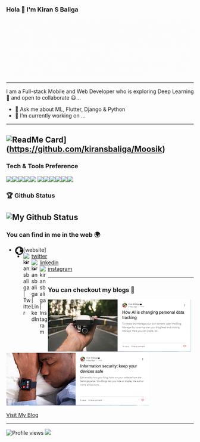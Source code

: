 ### Hola 👋 I'm Kiran S Baliga
![Banner](https://github.com/kiransbaliga/kiransbaliga/blob/main/1.gif)

---
I am a Full-stack Mobile and Web Developer who is exploring Deep Learning 🤖 and open to collaborate 😃... 
- 💬 Ask me about ML, Flutter, Django & Python
- 🔭 I’m currently working on ...
---
![ReadMe Card](https://github-readme-stats.vercel.app/api/pin/?username=kiransbaliga&repo=Moosik)](https://github.com/kiransbaliga/Moosik)
---
### Tech & Tools Preference
<img src="https://img.shields.io/badge/-Python-black?style=flat&logo=python&logoColor=white"><img src="https://img.shields.io/badge/-Tensorflow-gray?style=flat&logo=tensorflow"><img src="https://img.shields.io/badge/-Flutter-3a495d?style=flat&logo=flutter&logoColor=67b7f7"><img src="http://img.shields.io/badge/-django-black?style=flat&logo=django"><img src="https://img.shields.io/badge/-Flask-3a495d?style=flat&logo=flask&logoColor=67b7f7\">
<img src="http://img.shields.io/badge/-VS%20Code-007ACC?style=flat&logo=visual%20studio%20code&logoColor=white"><img src="https://img.shields.io/badge/-MySQL-F29111?style=flat&logo=mysql&logoColor=FFFFFF"><img src="https://img.shields.io/badge/-C%20&%20C++-659ad2?style=flat&logo=c%2B%2B&logoColor=ffffff"><img src="https://img.shields.io/badge/-Firebase-FFA611?style=flat&logo=firebase&logoColor=FFFFFF"><img src="http://img.shields.io/badge/-Github-000000?style=flat&logo=github&logoColor=FFFFFF"><img src="http://img.shields.io/badge/-Java-F89820?style=flat&logo=java&logoColor=white">
### 🏆 Github Status
![My Github Status](https://github-readme-stats.vercel.app/api?username=kiransbaliga&show_icons=true&hide_border=true)
---
### You can find in me in the web 🌍
- <img align="left" alt="kiransbaliga" width="22px" src="https://raw.githubusercontent.com/iconic/open-iconic/master/svg/globe.svg" />[website]
- <img align="left" alt="kiransbaliga | Twitter" width="22px" src="https://cdn.jsdelivr.net/npm/simple-icons@v3/icons/twitter.svg" />[twitter](https://www.linkedin.com/in/kiran-s-baliga-6a751618b/)
- <img align="left" alt="kiransbaliga | LinkedIn" width="22px" src="https://cdn.jsdelivr.net/npm/simple-icons@v3/icons/linkedin.svg" />[linkedin](https://www.linkedin.com/in/kiran-s-baliga-6a751618b/)
- <img align="left" alt="kiransbaliga | Instagram" width="22px" src="https://cdn.jsdelivr.net/npm/simple-icons@v3/icons/instagram.svg"/>[instagram](https://www.instagram.com/itz_kiranz/)
---

### You can checkout my blogs :loudspeaker: 

[<img src="https://github.com/kiransbaliga/kiransbaliga/blob/main/1.png">](https://kiransbaliga.wixsite.com/imagix-online/post/how-ai-is-changing-personal-data-tracking)
[<img src="https://github.com/kiransbaliga/kiransbaliga/blob/main/2.png">](https://kiransbaliga.wixsite.com/imagix-online/post/information-security-keep-your-devices-safe)

[Visit My Blog](https://kiransbaliga.wixsite.com/imagix-online) 

---
![Profile views](https://gpvc.arturio.dev/kiransbaliga)  <img src="https://img.shields.io/github/followers/kiransbaliga?label=Follow" style=" float:left, margin-right:10px" />



